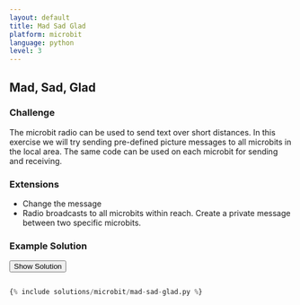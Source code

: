 ```yaml
---
layout: default
title: Mad Sad Glad
platform: microbit
language: python
level: 3
---
```

## Mad, Sad, Glad

### Challenge

The microbit radio can be used to send text over short distances. In this exercise we will try
sending pre-defined picture messages to all microbits in the local area. The same code can be used on
each microbit for sending and receiving.


### Extensions

* Change the message
* Radio broadcasts to all microbits within reach. Create a private message between two specific microbits.  


### Example Solution

<button onclick="show_hide_solution()">Show Solution</button>

```python

{% include solutions/microbit/mad-sad-glad.py %}

```

